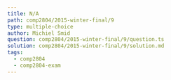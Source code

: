 ```yaml
---
title: N/A
path: comp2804/2015-winter-final/9
type: multiple-choice
author: Michiel Smid
question: comp2804/2015-winter-final/9/question.ts
solution: comp2804/2015-winter-final/9/solution.md
tags:
  - comp2804
  - comp2804-exam
---
```


